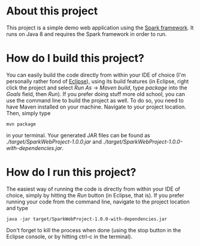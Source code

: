 # About this project

This project is a simple demo web application using the
[Spark framework](http://sparkjava.com/). It runs on Java 8 and requires the
Spark framework in order to run.

# How do I build this project?

You can easily build the code directly from within your IDE of choice (I'm
personally rather fond of [Eclipse](http://www.eclipse.org)), using its build
features (in Eclipse, right click the project and select *Run As* ->
*Maven build*, type *package* into the *Goals* field, then *Run*). If you
prefer doing stuff more old school, you can use the command line to build the
project as well. To do so, you need to have Maven installed on your machine.
Navigate to your project location. Then, simply type

    mvn package

in your terminal. Your generated JAR files can be found as
*./target/SparkWebProject-1.0.0.jar* and
*./target/SparkWebProject-1.0.0-with-dependencies.jar*.

# How do I run this project?

The easiest way of running the code is directly from within your IDE of choice,
simply by hitting the *Run* button (in Eclipse, that is). If you prefer running
your code from the command line, navigate to the project location and type

    java -jar target/SparkWebProject-1.0.0-with-dependencies.jar

Don't forget to kill the process when done (using the stop button in the
Eclipse console, or by hitting ctrl-c in the terminal).